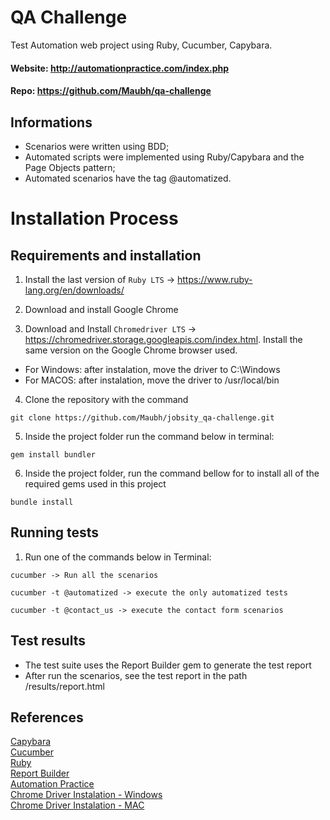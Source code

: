 # QA Challenge

Test Automation web project using Ruby, Cucumber, Capybara.

#### Website: http://automationpractice.com/index.php
#### Repo: https://github.com/Maubh/qa-challenge

## Informations

<ul>
<li> Scenarios were written using BDD;</li>
<li> Automated scripts were implemented using Ruby/Capybara and the Page Objects pattern;</li>
<li> Automated scenarios have the tag @automatized.</li>

</ul>

# Installation Process

## Requirements and installation

1. Install the last version of ``` Ruby LTS ``` -> https://www.ruby-lang.org/en/downloads/

2. Download and install Google Chrome

3. Download and Install ``` Chromedriver LTS ``` -> https://chromedriver.storage.googleapis.com/index.html. Install the same version on the Google Chrome browser used.

<ul>
<li>For Windows: after instalation, move the driver to C:\Windows </li>
<li>For MACOS: after instalation, move the driver to /usr/local/bin</li>
</ul>

4. Clone the repository with the command

 ```git clone https://github.com/Maubh/jobsity_qa-challenge.git```

5. Inside the project folder run the command below in terminal:

``` gem install bundler ```

6. Inside the project folder, run the command bellow for to install all of the required gems used in this project

``` bundle install ``` 


## Running tests

1. Run one of the commands below in Terminal:

```
cucumber -> Run all the scenarios

cucumber -t @automatized -> execute the only automatized tests

cucumber -t @contact_us -> execute the contact form scenarios

```
## Test results

<ul>
<li>The test suite uses the Report Builder gem to generate the test report</li>
<li> After run the scenarios, see the test report in the path /results/report.html</li>
</ul>

## References


[Capybara](http://www.rubydoc.info/github/jnicklas/capybara)<br>
[Cucumber](https://cucumber.io/docs)<br>
[Ruby](http://ruby-doc.org/)<br>
[Report Builder](https://github.com/rajatthareja/ReportBuilder)<br>
[Automation Practice](http://automationpractice.com/index.php)<br>
[Chrome Driver Instalation - Windows](http://jonathansoma.com/lede/foundations-2018/classes/selenium/selenium-windows-install/)<br>
[Chrome Driver Instalation - MAC](https://www.swtestacademy.com/install-chrome-driver-on-mac/)<br>

